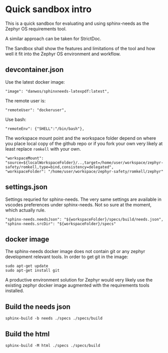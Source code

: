 Quick sandbox intro
===================

This is a quick sandbox for evaluating and using sphinx-needs as the Zephyr OS requirements tool.

A similar approach can be taken for StrictDoc.

The Sandbox shall show the features and limitations of the tool and how
well it fit into the Zephyr OS environment and workflow.

devcontainer.json
-----------------

Use the latest docker image:

	"image": "danwos/sphinxneeds-latexpdf:latest",

The remote user is:

	"remoteUser": "dockeruser",

Use bash:

	"remoteEnv": {"SHELL":"/bin/bash"},

The workspace mount point and the workspace folder depend on where you place local copy of the github repo or if you fork your own very likely at least replace `romkell` with your own.

	"workspaceMount": "source=${localWorkspaceFolder}/..,target=/home/user/workspace/zephyr-safety/romkell,type=bind,consistency=delegated",
	"workspaceFolder": "/home/user/workspace/zephyr-safety/romkell/zephyr"


settings.json
-------------

Settings requried for sphinx-needs. The very same settings are available in vscodes preferences under sphinx-needs.
Not so sure at the moment, which actually rule.

    "sphinx-needs.needsJson": "${workspaceFolder}/specs/build/needs.json",
    "sphinx-needs.srcDir": "${workspaceFolder}/specs"

docker image
------------

The sphinx-needs docker image does not contain git or any zephyr development relevant tools.
In order to get git in the image:

    sudo apt-get update
    sudo apt-get install git

A productive environment solution for Zephyr would very likely use the existing zephyr docker image augmented with the requirements tools installed.


Build the needs json
--------------------

    sphinx-build -b needs ./specs ./specs/build

Build the html
--------------

    sphinx-build -M html ./specs ./specs/build
